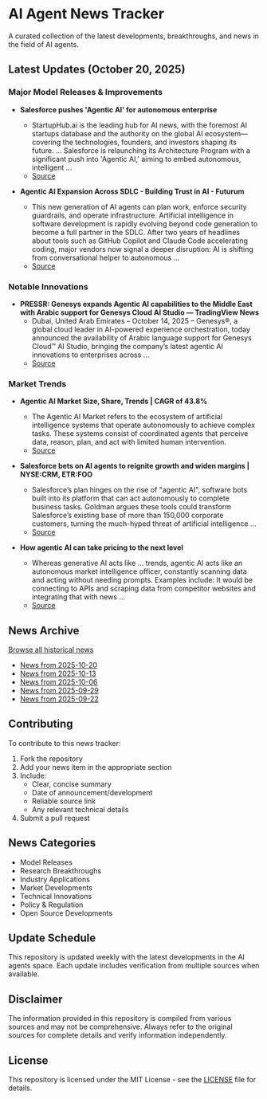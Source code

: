 # AI Agent News Tracker

A curated collection of the latest developments, breakthroughs, and news in the field of AI agents.

## Latest Updates (October 20, 2025)


### Major Model Releases & Improvements

- **Salesforce pushes 'Agentic AI' for autonomous enterprise**
  - StartupHub.ai is the leading hub for AI news, with the foremost AI startups database and the authority on the global AI ecosystem—covering the technologies, founders, and investors shaping its future. ... Salesforce is relaunching its Architecture Program with a significant push into 'Agentic AI,' aiming to embed autonomous, intelligent ...
  - [Source](https://startuphub.ai/ai-news/ai-research/2025/salesforce-pushes-agentic-ai-for-autonomous-enterprise)

- **Agentic AI Expansion Across SDLC - Building Trust in AI - Futurum**
  - This new generation of AI agents can plan work, enforce security guardrails, and operate infrastructure. Artificial intelligence in software development is rapidly evolving beyond code generation to become a full partner in the SDLC. After two years of headlines about tools such as GitHub Copilot and Claude Code accelerating coding, major vendors now signal a deeper disruption: AI is shifting from conversational helper to autonomous ...
  - [Source](https://futurumgroup.com/press-release/agentic-ai-expansion-across-sdlc-building-trust-in-ai/)

### Notable Innovations

- **PRESSR: Genesys expands Agentic AI capabilities to the Middle East with Arabic support for Genesys Cloud AI Studio — TradingView News**
  - Dubai, United Arab Emirates – October 14, 2025 – Genesys®, a global cloud leader in AI-powered experience orchestration, today announced the availability of Arabic language support for Genesys Cloud™ AI Studio, bringing the company’s latest agentic AI innovations to enterprises across ...
  - [Source](https://www.tradingview.com/news/reuters.com,2025-10-14:newsml_ZawFTLwB:0-pressr-genesys-expands-agentic-ai-capabilities-to-the-middle-east-with-arabic-support-for-genesys-cloud-ai-studio/)

### Market Trends

- **Agentic AI Market Size, Share, Trends | CAGR of 43.8%**
  - The Agentic AI Market refers to the ecosystem of artificial intelligence systems that operate autonomously to achieve complex tasks. These systems consist of coordinated agents that perceive data, reason, plan, and act with limited human intervention.
  - [Source](https://market.us/report/agentic-ai-market)

- **Salesforce bets on AI agents to reignite growth and widen margins | NYSE:CRM, ETR:FOO**
  - Salesforce’s plan hinges on the rise of "agentic AI", software bots built into its platform that can act autonomously to complete business tasks. Goldman argues these tools could transform Salesforce’s existing base of more than 150,000 corporate customers, turning the much-hyped threat of artificial intelligence ...
  - [Source](https://proactiveinvestors.co.uk/companies/news/1080579/salesforce-bets-on-ai-agents-to-reignite-growth-and-widen-margins-1080579.html)

- **How agentic AI can take pricing to the next level**
  - Whereas generative AI acts like ... trends, agentic AI acts like an autonomous market intelligence officer, constantly scanning data and acting without needing prompts. Examples include: It would be connecting to APIs and scraping data from competitor websites and integrating that with news ...
  - [Source](https://www.consultancy.eu/news/12620/how-agentic-ai-can-take-pricing-to-the-next-level)

## News Archive

[Browse all historical news](./history/)

- [News from 2025-10-20](./history/2025-10-20_news.md)
- [News from 2025-10-13](./history/2025-10-13_news.md)
- [News from 2025-10-06](./history/2025-10-06_news.md)
- [News from 2025-09-29](./history/2025-09-29_news.md)
- [News from 2025-09-22](./history/2025-09-22_news.md)


## Contributing

To contribute to this news tracker:

1. Fork the repository
2. Add your news item in the appropriate section
3. Include:
   - Clear, concise summary
   - Date of announcement/development
   - Reliable source link
   - Any relevant technical details
4. Submit a pull request

## News Categories

- Model Releases
- Research Breakthroughs
- Industry Applications
- Market Developments
- Technical Innovations
- Policy & Regulation
- Open Source Developments

## Update Schedule

This repository is updated weekly with the latest developments in the AI agents space. Each update includes verification from multiple sources when available.

## Disclaimer

The information provided in this repository is compiled from various sources and may not be comprehensive. Always refer to the original sources for complete details and verify information independently.

## License

This repository is licensed under the MIT License - see the [LICENSE](LICENSE) file for details.
